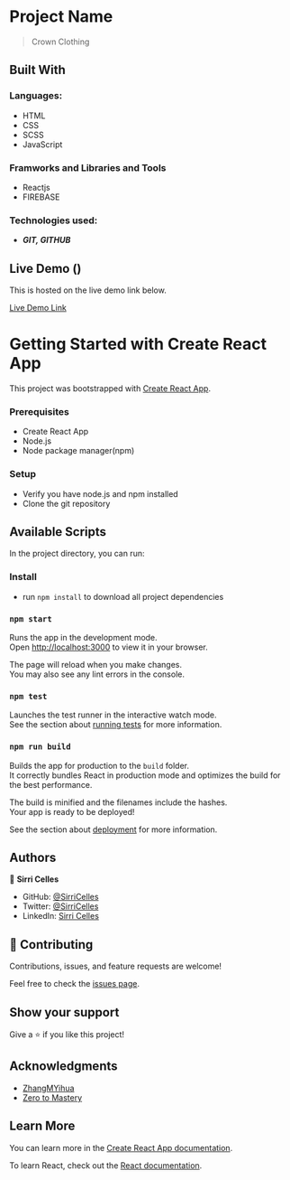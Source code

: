 # Project Name

> Crown Clothing

## Built With

### Languages:
- HTML
- CSS
- SCSS
- JavaScript
  
###  Framworks and Libraries and Tools
- Reactjs
- FIREBASE

### Technologies used:
-  _**GIT, GITHUB**_

## Live Demo ()

This is hosted on the live demo link below.

[Live Demo Link](https://radiant-sfogliatella-c66da1.netlify.app)


# Getting Started with Create React App

This project was bootstrapped with [Create React App](https://github.com/facebook/create-react-app).

### Prerequisites
- Create React App
- Node.js
- Node package manager(npm)

### Setup
- Verify you have node.js and npm installed
- Clone the git repository
## Available Scripts

In the project directory, you can run:

### Install
- run `npm install` to download all project dependencies
### `npm start`

Runs the app in the development mode.\
Open [http://localhost:3000](http://localhost:3000) to view it in your browser.

The page will reload when you make changes.\
You may also see any lint errors in the console.

### `npm test`

Launches the test runner in the interactive watch mode.\
See the section about [running tests](https://facebook.github.io/create-react-app/docs/running-tests) for more information.

### `npm run build`

Builds the app for production to the `build` folder.\
It correctly bundles React in production mode and optimizes the build for the best performance.

The build is minified and the filenames include the hashes.\
Your app is ready to be deployed!

See the section about [deployment](https://facebook.github.io/create-react-app/docs/deployment) for more information.

## Authors

👤 **Sirri Celles**

- GitHub: [@SirriCelles](https://github.com/SirriCelles)
- Twitter: [@SirriCelles](https://twitter.com/SirriCelles?t=fZl0blItFUQDC5vozH47nA&s=09)
- LinkedIn: [Sirri Celles](https://www.linkedin.com/in/sirricelles)

## 🤝 Contributing

Contributions, issues, and feature requests are welcome!

Feel free to check the [issues page](https://github.com/SirriCelles/crown-clothing/issues).

## Show your support

Give a ⭐️ if you like this project!

## Acknowledgments

- [ZhangMYihua](https://github.com/ZhangMYihua) 
- [Zero to Mastery](https://zerotomastery.io/git)

## Learn More

You can learn more in the [Create React App documentation](https://facebook.github.io/create-react-app/docs/getting-started).

To learn React, check out the [React documentation](https://reactjs.org/).
